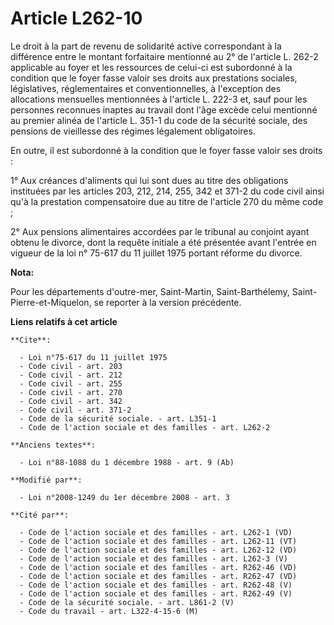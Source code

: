 # Article L262-10

Le droit à la part de revenu de solidarité active correspondant à la différence entre le montant forfaitaire mentionné au 2°
de l'article L. 262-2 applicable au foyer et les ressources de celui-ci est subordonné à la condition que le foyer fasse
valoir ses droits aux prestations sociales, législatives, réglementaires et conventionnelles, à l'exception des allocations
mensuelles mentionnées à l'article L. 222-3 et, sauf pour les personnes reconnues inaptes au travail dont l'âge excède celui
mentionné au premier alinéa de l'article L. 351-1 du code de la sécurité sociale, des pensions de vieillesse des régimes
légalement obligatoires. 

En outre, il est subordonné à la condition que le foyer fasse valoir ses droits : 

1° Aux créances d'aliments qui lui sont dues au titre des obligations instituées par les articles 203, 212, 214, 255, 
342 et 371-2 du code civil ainsi qu'à la prestation compensatoire due au titre de l'article 270 du même code ; 

2° Aux pensions alimentaires accordées par le tribunal au conjoint ayant obtenu le divorce, dont la requête initiale a été
présentée avant l'entrée en vigueur de la loi n° 75-617 du 11 juillet 1975 portant réforme du divorce.

**Nota:**

Pour les départements d'outre-mer, Saint-Martin, Saint-Barthélemy, Saint-Pierre-et-Miquelon, se reporter à la version
précédente.

**Liens relatifs à cet article**

	**Cite**:

	  - Loi n°75-617 du 11 juillet 1975
	  - Code civil - art. 203
	  - Code civil - art. 212
	  - Code civil - art. 255
	  - Code civil - art. 270
	  - Code civil - art. 342
	  - Code civil - art. 371-2
	  - Code de la sécurité sociale. - art. L351-1
	  - Code de l'action sociale et des familles - art. L262-2

	**Anciens textes**:

	  - Loi n°88-1088 du 1 décembre 1988 - art. 9 (Ab)

	**Modifié par**:

	  - Loi n°2008-1249 du 1er décembre 2008 - art. 3

	**Cité par**:

	  - Code de l'action sociale et des familles - art. L262-1 (VD)
	  - Code de l'action sociale et des familles - art. L262-11 (VT)
	  - Code de l'action sociale et des familles - art. L262-12 (VD)
	  - Code de l'action sociale et des familles - art. L262-3 (V)
	  - Code de l'action sociale et des familles - art. R262-46 (VD)
	  - Code de l'action sociale et des familles - art. R262-47 (VD)
	  - Code de l'action sociale et des familles - art. R262-48 (V)
	  - Code de l'action sociale et des familles - art. R262-49 (V)
	  - Code de la sécurité sociale. - art. L861-2 (V)
	  - Code du travail - art. L322-4-15-6 (M)
